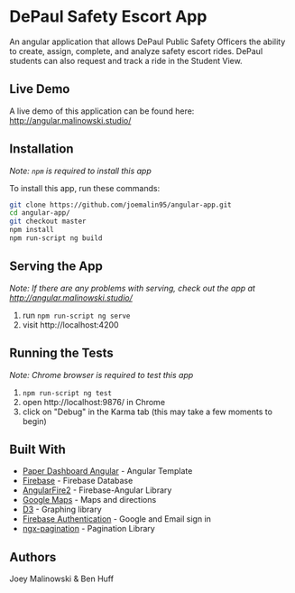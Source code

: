 # DePaul Safety Escort App

An angular application that allows DePaul Public Safety Officers the ability to create, assign, complete, and analyze safety escort rides. DePaul students can also request and track a ride in the Student View.

## Live Demo

A live demo of this application can be found here: http://angular.malinowski.studio/

## Installation

*Note: `npm` is required to install this app*

To install this app, run these commands:

```bash
git clone https://github.com/joemalin95/angular-app.git
cd angular-app/
git checkout master
npm install
npm run-script ng build
```
## Serving the App

*Note: If there are any problems with serving, check out the app at http://angular.malinowski.studio/*

1. run `npm run-script ng serve`
2. visit http://localhost:4200

## Running the Tests

*Note: Chrome browser is required to test this app*

1. `npm run-script ng test`
2. open http://localhost:9876/ in Chrome
3. click on "Debug" in the Karma tab (this may take a few moments to begin)

## Built With

* [Paper Dashboard Angular](https://www.creative-tim.com/product/paper-dashboard-angular) - Angular Template
* [Firebase](https://firebase.google.com/) - Firebase Database
* [AngularFire2](https://github.com/angular/angularfire2) - Firebase-Angular Library
* [Google Maps](https://developers.google.com/maps/documentation/javascript/tutorial) - Maps and directions
* [D3](https://d3js.org/) - Graphing library
* [Firebase Authentication](https://github.com/hellotunmbi/angular2-authentication-firebase) - Google and Email sign in
* [ngx-pagination](https://github.com/michaelbromley/ngx-pagination) - Pagination Library

## Authors

Joey Malinowski & Ben Huff
